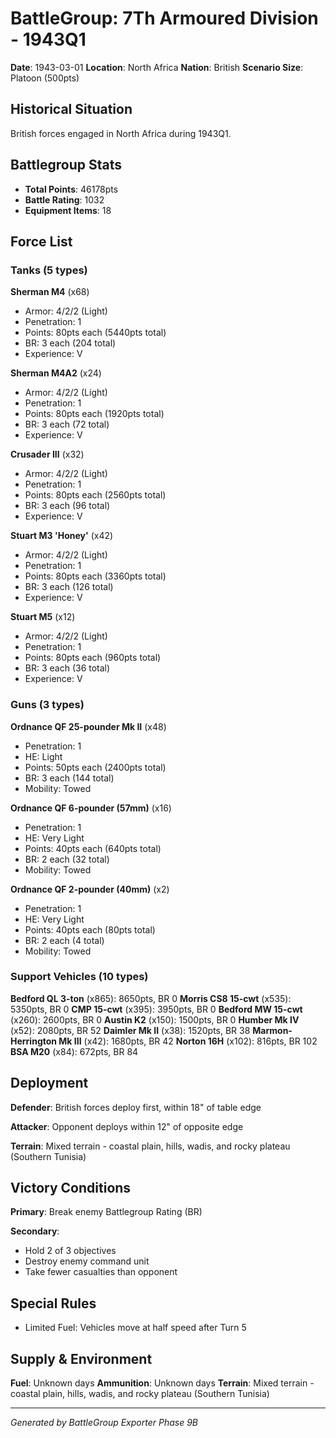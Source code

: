 # BattleGroup: 7Th Armoured Division - 1943Q1

**Date**: 1943-03-01
**Location**: North Africa
**Nation**: British
**Scenario Size**: Platoon (500pts)

## Historical Situation

British forces engaged in North Africa during 1943Q1.

## Battlegroup Stats

- **Total Points**: 46178pts
- **Battle Rating**: 1032
- **Equipment Items**: 18

## Force List

### Tanks (5 types)

**Sherman M4** (x68)
- Armor: 4/2/2 (Light)
- Penetration: 1
- Points: 80pts each (5440pts total)
- BR: 3 each (204 total)
- Experience: V

**Sherman M4A2** (x24)
- Armor: 4/2/2 (Light)
- Penetration: 1
- Points: 80pts each (1920pts total)
- BR: 3 each (72 total)
- Experience: V

**Crusader III** (x32)
- Armor: 4/2/2 (Light)
- Penetration: 1
- Points: 80pts each (2560pts total)
- BR: 3 each (96 total)
- Experience: V

**Stuart M3 'Honey'** (x42)
- Armor: 4/2/2 (Light)
- Penetration: 1
- Points: 80pts each (3360pts total)
- BR: 3 each (126 total)
- Experience: V

**Stuart M5** (x12)
- Armor: 4/2/2 (Light)
- Penetration: 1
- Points: 80pts each (960pts total)
- BR: 3 each (36 total)
- Experience: V

### Guns (3 types)

**Ordnance QF 25-pounder Mk II** (x48)
- Penetration: 1
- HE: Light
- Points: 50pts each (2400pts total)
- BR: 3 each (144 total)
- Mobility: Towed

**Ordnance QF 6-pounder (57mm)** (x16)
- Penetration: 1
- HE: Very Light
- Points: 40pts each (640pts total)
- BR: 2 each (32 total)
- Mobility: Towed

**Ordnance QF 2-pounder (40mm)** (x2)
- Penetration: 1
- HE: Very Light
- Points: 40pts each (80pts total)
- BR: 2 each (4 total)
- Mobility: Towed

### Support Vehicles (10 types)

**Bedford QL 3-ton** (x865): 8650pts, BR 0
**Morris CS8 15-cwt** (x535): 5350pts, BR 0
**CMP 15-cwt** (x395): 3950pts, BR 0
**Bedford MW 15-cwt** (x260): 2600pts, BR 0
**Austin K2** (x150): 1500pts, BR 0
**Humber Mk IV** (x52): 2080pts, BR 52
**Daimler Mk II** (x38): 1520pts, BR 38
**Marmon-Herrington Mk III** (x42): 1680pts, BR 42
**Norton 16H** (x102): 816pts, BR 102
**BSA M20** (x84): 672pts, BR 84

## Deployment

**Defender**: British forces deploy first, within 18" of table edge

**Attacker**: Opponent deploys within 12" of opposite edge

**Terrain**: Mixed terrain - coastal plain, hills, wadis, and rocky plateau (Southern Tunisia)

## Victory Conditions

**Primary**: Break enemy Battlegroup Rating (BR)

**Secondary**:
- Hold 2 of 3 objectives
- Destroy enemy command unit
- Take fewer casualties than opponent

## Special Rules

- Limited Fuel: Vehicles move at half speed after Turn 5

## Supply & Environment

**Fuel**: Unknown days
**Ammunition**: Unknown days
**Terrain**: Mixed terrain - coastal plain, hills, wadis, and rocky plateau (Southern Tunisia)

---

*Generated by BattleGroup Exporter Phase 9B*

